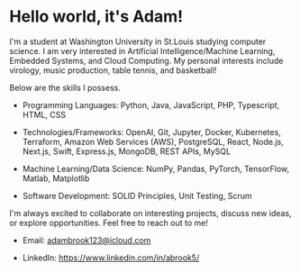 # Hello world, it's Adam!
I'm a student at Washington University in St.Louis studying computer science. I am very interested in Artificial Intelligence/Machine Learning, Embedded Systems, and Cloud Computing. My personal interests include virology, music production, table tennis, and basketball!


Below are the skills I possess.

- Programming Languages: Python, Java, JavaScript, PHP, Typescript, HTML, CSS


- Technologies/Frameworks: OpenAI, Git, Jupyter, Docker, Kubernetes, Terraform, Amazon Web Services (AWS), PostgreSQL, React, Node.js, Next.js, Swift, Express.js, MongoDB, REST APIs, MySQL


- Machine Learning/Data Science: NumPy, Pandas, PyTorch, TensorFlow, Matlab, Matplotlib


- Software Development: SOLID Principles, Unit Testing, Scrum

 
I'm always excited to collaborate on interesting projects, discuss new ideas, or explore opportunities. Feel free to reach out to me!


- Email: adambrook123@icloud.com


- LinkedIn: https://www.linkedin.com/in/abrook5/


 
